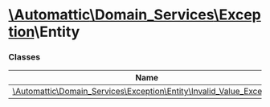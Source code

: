 # [\Automattic](../namespaces/automattic.md)[\Domain_Services](../namespaces/automattic-domain-services.md)[\Exception](../namespaces/automattic-domain-services-exception.md)\Entity

### Classes

| Name | Summary |
|------|---------|
| [\Automattic\Domain_Services\Exception\Entity\Invalid_Value_Exception](../classes/Automattic-Domain-Services-Exception-Entity-Invalid-Value-Exception.md) |  |
